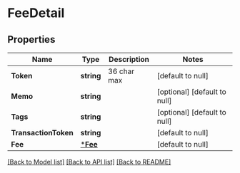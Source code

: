 # FeeDetail

## Properties
Name | Type | Description | Notes
------------ | ------------- | ------------- | -------------
**Token** | **string** | 36 char max | [default to null]
**Memo** | **string** |  | [optional] [default to null]
**Tags** | **string** |  | [optional] [default to null]
**TransactionToken** | **string** |  | [default to null]
**Fee** | [***Fee**](fee.md) |  | [default to null]

[[Back to Model list]](../README.md#documentation-for-models) [[Back to API list]](../README.md#documentation-for-api-endpoints) [[Back to README]](../README.md)


